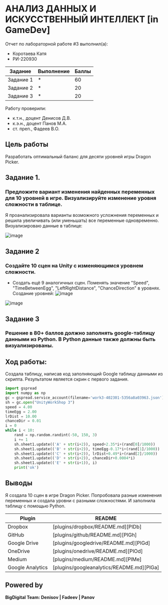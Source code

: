 # АНАЛИЗ ДАННЫХ И ИСКУССТВЕННЫЙ ИНТЕЛЛЕКТ [in GameDev]
Отчет по лабораторной работе #3 выполнил(а):
- Коротаева Катя
- РИ-220930

| Задание | Выполнение | Баллы |
| ------ | ------ | ------ |
| Задание 1 | * | 60 |
| Задание 2 | * | 20 |
| Задание 3 | * | 20 |


Работу проверили:
- к.т.н., доцент Денисов Д.В.
- к.э.н., доцент Панов М.А.
- ст. преп., Фадеев В.О.

## Цель работы
Разработать оптимальный баланс для десяти уровней игры Dragon Picker.
## Задание 1. 

### Предложите вариант изменения найденных переменных для 10 уровней в игре. Визуализируйте изменение уровня сложности в таблице. 

Я проанализировала варианты возможного усложнения переменных и решила увеличивать (или уменьшать) все переменные одновременно. 
Визуализироваю данные в таблице:

![image](https://github.com/MsKat04/Laba/assets/116561169/7a817713-54c3-45c4-9ed8-e3aaa2a3716c)

## Задание 2
### Создайте 10 сцен на Unity с изменяющимся уровнем сложности.

- Создать ещё 9 аналогичных сцен. Поменять значение "Speed", "TimeBetweenEgg", "LeftRightDistance", "ChanceDirection" в уровнях.
Создание уровней: 
![image](https://github.com/MsKat04/Laba/assets/116561169/50a83666-bb6f-4f37-8ac2-ef79fc115252)

![image](https://github.com/MsKat04/Laba/assets/116561169/eee9ef16-cd6d-4dd7-9eb5-4c87cd0101b0)


## Задание 3
### Решение в 80+ баллов должно заполнять google-таблицу данными из Python. В Python данные также должны быть визуализированы.

## Ход работы:
Создала таблицу, написав код заполняющий Google таблицу данными из скрипта. Результатом является скрин с первого задания.

```py
import gspread
import numpy as np
gc = gspread.service_account(filename='work3-402301-5356a8a03963.json')
sh = gc.open("UnityWorkShop 3")
speed = 4.00
timeEgg = 2.00
lrDist = 10.00
chanceDir = 0.01
i = 0
while i < 10:   
    rand = np.random.randint(-50, 150, 3)    
    i += 1     
    sh.sheet1.update(('A' + str(i+2)), speed+2.35*i+(rand[0]/1000))
    sh.sheet1.update(('B' + str(i+2)), timeEgg-0.17*i+(rand[1]/1000))
    sh.sheet1.update(('C' + str(i+2)), lrDist+0.49*i+(rand[2]/1000))
    sh.sheet1.update(('D' + str(i+2)), chanceDir+0.0004*i)
    sh.sheet1.update(('E' + str(i+1)), i)
    print('ok')
```

## Выводы
Я создала 10 сцен в игре Dragon Picker. Попробовала разные изменения переменных и создала уровни с разными сложностями. И заполнила таблицу с помощью Python.

| Plugin | README |
| ------ | ------ |
| Dropbox | [plugins/dropbox/README.md][PlDb] |
| GitHub | [plugins/github/README.md][PlGh] |
| Google Drive | [plugins/googledrive/README.md][PlGd] |
| OneDrive | [plugins/onedrive/README.md][PlOd] |
| Medium | [plugins/medium/README.md][PlMe] |
| Google Analytics | [plugins/googleanalytics/README.md][PlGa] |

## Powered by

**BigDigital Team: Denisov | Fadeev | Panov**






